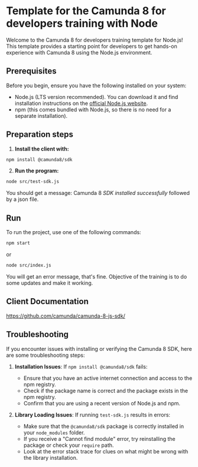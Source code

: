 # Template for the Camunda 8 for developers training with Node

Welcome to the Camunda 8 for developers training template for Node.js!
This template provides a starting point for developers to get hands-on experience with Camunda 8 using the Node.js environment.

## Prerequisites

Before you begin, ensure you have the following installed on your system:

- Node.js (LTS version recommended). You can download it and find installation instructions on the [official Node.js website](https://nodejs.org/).
- npm (this comes bundled with Node.js, so there is no need for a separate installation).

## Preparation steps

1. **Install the client with:**

```bash
npm install @camunda8/sdk
```

2. **Run the program:**

```bash
node src/test-sdk.js
```

You should get a message: Camunda 8 *SDK installed successfully* followed by a json file.

## Run

To run the project, use one of the following commands:

```bash
npm start
```

or

```bash
node src/index.js
```

You will get an error message, that's fine.
Objective of the training is to do some updates and make it working.

## Client Documentation

https://github.com/camunda/camunda-8-js-sdk/

## Troubleshooting

If you encounter issues with installing or verifying the Camunda 8 SDK, here are some troubleshooting steps:

1. **Installation Issues**: If `npm install @camunda8/sdk` fails:
   - Ensure that you have an active internet connection and access to the npm registry.
   - Check if the package name is correct and the package exists in the npm registry.
   - Confirm that you are using a recent version of Node.js and npm.

2. **Library Loading Issues**: If running `test-sdk.js` results in errors:
   - Make sure that the `@camunda8/sdk` package is correctly installed in your `node_modules` folder.
   - If you receive a "Cannot find module" error, try reinstalling the package or check your `require` path.
   - Look at the error stack trace for clues on what might be wrong with the library installation.


